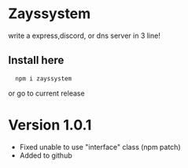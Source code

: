 # Zayssystem
write a express,discord, or dns server in 3 line!

## Install here
```
  npm i zayssystem
```
or go to current release

# Version 1.0.1
- Fixed unable to use "interface" class (npm patch)
- Added to github
